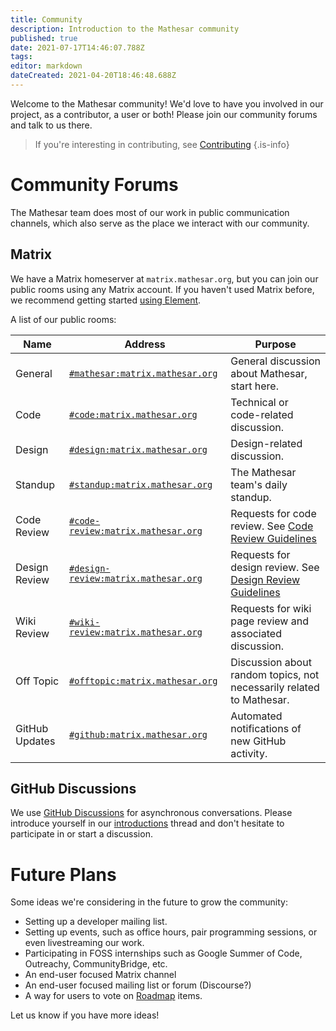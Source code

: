 ```yaml
---
title: Community
description: Introduction to the Mathesar community
published: true
date: 2021-07-17T14:46:07.788Z
tags: 
editor: markdown
dateCreated: 2021-04-20T18:46:48.688Z
---
```


Welcome to the Mathesar community! We'd love to have you involved in our project, as a contributor, a user or both! Please join our community forums and talk to us there.

> If you're interesting in contributing, see [Contributing](/community/contributing)
{.is-info}

# Community Forums
The Mathesar team does most of our work in public communication channels, which also serve as the place we interact with our community.

## Matrix
We have a Matrix homeserver at `matrix.mathesar.org`, but you can join our public rooms using any Matrix account. If you haven't used Matrix before, we recommend getting started [using Element](https://element.io/get-started).

A list of our public rooms:

| Name | Address | Purpose |
|-|-|-|
| General | [`#mathesar:matrix.mathesar.org`](https://matrix.to/#/#mathesar:matrix.mathesar.org) | General discussion about Mathesar, start here. |
| Code | [`#code:matrix.mathesar.org`](https://matrix.to/#/#code:matrix.mathesar.org) | Technical or code-related discussion. |
| Design | [`#design:matrix.mathesar.org`](https://matrix.to/#/#design:matrix.mathesar.org) | Design-related discussion. |
| Standup | [`#standup:matrix.mathesar.org`](https://matrix.to/#/#standup:matrix.mathesar.org) | The Mathesar team's daily standup. |
| Code Review | [`#code-review:matrix.mathesar.org`](https://matrix.to/#/#code-review:matrix.mathesar.org) | Requests for code review. See [Code Review Guidelines](/engineering/code-review) |
| Design Review | [`#design-review:matrix.mathesar.org`](https://matrix.to/#/#design-review:matrix.mathesar.org) | Requests for design review. See [Design Review Guidelines](/design/process/review-guidelines) |
| Wiki Review | [`#wiki-review:matrix.mathesar.org`](https://matrix.to/#/#wiki-review:matrix.mathesar.org) | Requests for wiki page review and associated discussion. |
| Off Topic | [`#offtopic:matrix.mathesar.org`](https://matrix.to/#/#offtopic:matrix.mathesar.org) | Discussion about random topics, not necessarily related to Mathesar. |
| GitHub Updates | [`#github:matrix.mathesar.org`](https://matrix.to/#/#github:matrix.mathesar.org) | Automated notifications of new GitHub activity. |

## GitHub Discussions

We use [GitHub Discussions](https://github.com/centerofci/mathesar/discussions) for asynchronous conversations. Please introduce yourself in our [introductions](https://github.com/centerofci/mathesar/discussions/1) thread and don't hesitate to participate in or start a discussion.

# Future Plans
Some ideas we're considering in the future to grow the community:
- Setting up a developer mailing list.
- Setting up events, such as office hours, pair programming sessions, or even livestreaming our work.
- Participating in FOSS internships such as Google Summer of Code, Outreachy, CommunityBridge, etc.
- An end-user focused Matrix channel
- An end-user focused mailing list or forum (Discourse?)
- A way for users to vote on [Roadmap](/product/roadmap) items.

Let us know if you have more ideas!
